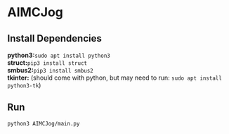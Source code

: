 # AIMCJog

## Install Dependencies
**python3:**`sudo apt install python3`  
**struct:**`pip3 install struct`  
**smbus2:**`pip3 install smbus2`  
**tkinter:** (should come with python, but may need to run: `sudo apt install python3-tk`)

## Run
`python3 AIMCJog/main.py`
